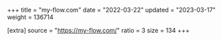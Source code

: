 +++
title = "my-flow.com"
date = "2022-03-22"
updated = "2023-03-17"
weight = 136714

[extra]
source = "https://my-flow.com/"
ratio = 3
size = 134
+++

